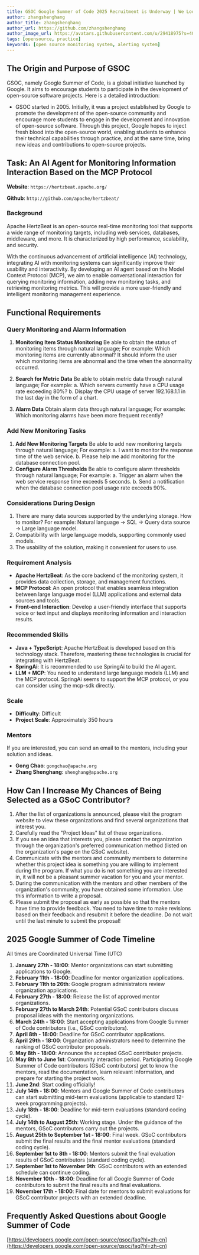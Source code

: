 ```yaml
---
title: GSOC Google Summer of Code 2025 Recruitment is Underway | We Look Forward to Your Proposals
author: zhangshenghang
author_title: zhangshenghang
author_url: https://github.com/zhangshenghang
author_image_url: https://avatars.githubusercontent.com/u/29418975?s=400&v=4
tags: [opensource, practice]
keywords: [open source monitoring system, alerting system]
---
```


## The Origin and Purpose of GSOC

GSOC, namely Google Summer of Code, is a global initiative launched by Google. It aims to encourage students to participate in the development of open-source software projects. Here is a detailed introduction:

- GSOC started in 2005. Initially, it was a project established by Google to promote the development of the open-source community and encourage more students to engage in the development and innovation of open-source software. Through this project, Google hopes to inject fresh blood into the open-source world, enabling students to enhance their technical capabilities through practice, and at the same time, bring new ideas and contributions to open-source projects.

## Task: An AI Agent for Monitoring Information Interaction Based on the MCP Protocol

**Website**: `https://hertzbeat.apache.org/`

**Github**: `http://github.com/apache/hertzbeat/`

### Background
Apache HertzBeat is an open-source real-time monitoring tool that supports a wide range of monitoring targets, including web services, databases, middleware, and more. It is characterized by high performance, scalability, and security.

With the continuous advancement of artificial intelligence (AI) technology, integrating AI with monitoring systems can significantly improve their usability and interactivity. By developing an AI agent based on the Model Context Protocol (MCP), we aim to enable conversational interaction for querying monitoring information, adding new monitoring tasks, and retrieving monitoring metrics. This will provide a more user-friendly and intelligent monitoring management experience.

## Functional Requirements

### Query Monitoring and Alarm Information

1. **Monitoring Item Status Monitoring**
   Be able to obtain the status of monitoring items through natural language;
   For example: Which monitoring items are currently abnormal? It should inform the user which monitoring items are abnormal and the time when the abnormality occurred.

2. **Search for Metric Data**
   Be able to obtain metric data through natural language;
   For example: a. Which servers currently have a CPU usage rate exceeding 80%?
   b. Display the CPU usage of server 192.168.1.1 in the last day in the form of a chart.

3. **Alarm Data**
   Obtain alarm data through natural language;
   For example: Which monitoring alarms have been more frequent recently?

### Add New Monitoring Tasks

1. **Add New Monitoring Targets**
   Be able to add new monitoring targets through natural language;
   For example: a. I want to monitor the response time of the web service.
   b. Please help me add monitoring for the database connection pool.
2. **Configure Alarm Thresholds**
   Be able to configure alarm thresholds through natural language;
   For example: a. Trigger an alarm when the web service response time exceeds 5 seconds.
   b. Send a notification when the database connection pool usage rate exceeds 90%.

### Considerations During Design

1. There are many data sources supported by the underlying storage. How to monitor? For example: Natural language -> SQL -> Query data source -> Large language model.
2. Compatibility with large language models, supporting commonly used models.
3. The usability of the solution, making it convenient for users to use.

### Requirement Analysis

- **Apache HertzBeat**: As the core backend of the monitoring system, it provides data collection, storage, and management functions.
- **MCP Protocol**: An open protocol that enables seamless integration between large language model (LLM) applications and external data sources and tools.
- **Front-end Interaction**: Develop a user-friendly interface that supports voice or text input and displays monitoring information and interaction results.

### Recommended Skills

- **Java + TypeScript**: Apache HertzBeat is developed based on this technology stack. Therefore, mastering these technologies is crucial for integrating with HertzBeat.
- **SpringAi**: It is recommended to use SpringAi to build the AI agent.
- **LLM + MCP**: You need to understand large language models (LLM) and the MCP protocol. SpringAi seems to support the MCP protocol, or you can consider using the mcp-sdk directly.

### Scale

- **Difficulty**: Difficult
- **Project Scale**: Approximately 350 hours

### Mentors

If you are interested, you can send an email to the mentors, including your solution and ideas.

- **Gong Chao**: `gongchao@apache.org`
- **Zhang Shenghang**: `shenghang@apache.org`

## How Can I Increase My Chances of Being Selected as a GSoC Contributor?

1. After the list of organizations is announced, please visit the program website to view these organizations and find several organizations that interest you.
2. Carefully read the "Project Ideas" list of these organizations.
3. If you see an idea that interests you, please contact the organization through the organization's preferred communication method (listed on the organization's page on the GSoC website).
4. Communicate with the mentors and community members to determine whether this project idea is something you are willing to implement during the program. If what you do is not something you are interested in, it will not be a pleasant summer vacation for you and your mentor.
5. During the communication with the mentors and other members of the organization's community, you have obtained some information. Use this information to write a proposal.
6. Please submit the proposal as early as possible so that the mentors have time to provide feedback. You need to have time to make revisions based on their feedback and resubmit it before the deadline. Do not wait until the last minute to submit the proposal!

## 2025 Google Summer of Code Timeline

All times are Coordinated Universal Time (UTC)

1. **January 27th - 18:00**: Mentor organizations can start submitting applications to Google.
2. **February 11th - 18:00**: Deadline for mentor organization applications.
3. **February 11th to 26th**: Google program administrators review organization applications.
4. **February 27th - 18:00**: Release the list of approved mentor organizations.
5. **February 27th to March 24th**: Potential GSoC contributors discuss proposal ideas with the mentoring organizations.
6. **March 24th - 18:00**: Start accepting applications from Google Summer of Code contributors (i.e., GSoC contributors).
7. **April 8th - 18:00**: Deadline for GSoC contributor applications.
8. **April 29th - 18:00**: Organization administrators need to determine the ranking of GSoC contributor proposals.
9. **May 8th - 18:00**: Announce the accepted GSoC contributor projects.
10. **May 8th to June 1st**: Community interaction period. Participating Google Summer of Code contributors (GSoC contributors) get to know the mentors, read the documentation, learn relevant information, and prepare for starting the project work.
11. **June 2nd**: Start coding officially!
12. **July 14th - 18:00**: Mentors and Google Summer of Code contributors can start submitting mid-term evaluations (applicable to standard 12-week programming projects).
13. **July 18th - 18:00**: Deadline for mid-term evaluations (standard coding cycle).
14. **July 14th to August 25th**: Working stage. Under the guidance of the mentors, GSoC contributors carry out the projects.
15. **August 25th to September 1st - 18:00**: Final week. GSoC contributors submit the final results and the final mentor evaluations (standard coding cycle).
16. **September 1st to 8th - 18:00**: Mentors submit the final evaluation results of GSoC contributors (standard coding cycle).
17. **September 1st to November 9th**: GSoC contributors with an extended schedule can continue coding.
18. **November 10th - 18:00**: Deadline for all Google Summer of Code contributors to submit the final results and final evaluations.
19. **November 17th - 18:00**: Final date for mentors to submit evaluations for GSoC contributor projects with an extended deadline.

## Frequently Asked Questions about Google Summer of Code

[https://developers.google.com/open-source/gsoc/faq?hl=zh-cn](https://developers.google.com/open-source/gsoc/faq?hl=zh-cn)